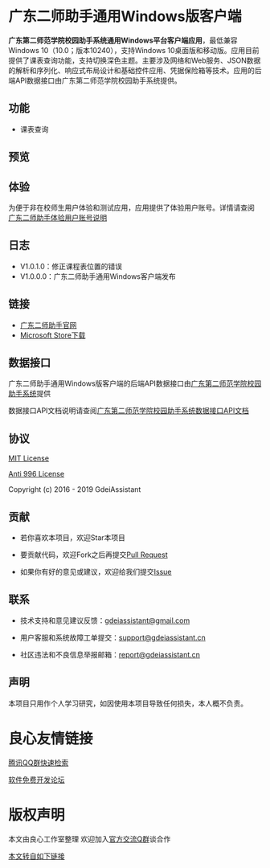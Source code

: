  
   
 

# 广东二师助手通用Windows版客户端

**广东第二师范学院校园助手系统通用Windows平台客户端应用**，最低兼容Windows 10（10.0；版本10240），支持Windows 10桌面版和移动版。应用目前提供了课表查询功能，支持切换深色主题。主要涉及网络和Web服务、JSON数据的解析和序列化、响应式布局设计和基础控件应用、凭据保险箱等技术。应用的后端API数据接口由广东第二师范学院校园助手系统提供。

## 功能

- 课表查询

## 预览

 
   
   
   
 

## 体验

为便于非在校师生用户体验和测试应用，应用提供了体验用户账号。详情请查阅 [广东二师助手体验用户账号说明](http://u.720life.cn/g/54145d0471d91890860f7f8463c03046277362f7991a396ee69af281bd2db0103f99019b9f6ab0e7eb8dfca1902683431952a5f6123a1cc2647ad12d5c9368eb2a814309dfd4a87b9731f7cdeb5ed4d3)

## 日志

- V1.0.1.0：修正课程表位置的错误
- V1.0.0.0：广东二师助手通用Windows客户端发布

## 链接
- [广东二师助手官网](http://u.720life.cn/g/a53103ed15012274c1b91061dc925a8e53e43b67e324d3f6d3a2f939e794224e)
- [Microsoft Store下载](http://u.720life.cn/g/97b94a35f4dc81fa54aba13218a1c717ccba72fa8b1126c92dc5c8459bca886f0e815e16395ee1db020a42d00996b5f7bdbf1ba64cd89286d6b10ed9f09a022a)

## 数据接口

广东二师助手通用Windows版客户端的后端API数据接口由[广东第二师范学院校园助手系统](http://u.720life.cn/g/54145d0471d91890860f7f8463c03046277362f7991a396ee69af281bd2db010dd1e72890cb8bb8dc8004830369d44f2)提供

数据接口API文档说明请查阅[广东第二师范学院校园助手系统数据接口API文档](http://u.720life.cn/g/54145d0471d91890860f7f8463c03046277362f7991a396ee69af281bd2db010fb54e75a36fc7b06e120e4145ee202bf93e8ad76904897d14dc54378fbe24f79)

## 协议

[MIT License](http://u.720life.cn/g/ba059582536a397f7c573b87c8bea647045b0ef049248233b6f76e909e70200fe7048b25e29c8bab79aeff32ea74556a)

[Anti 996 License](http://u.720life.cn/g/54145d0471d91890860f7f8463c03046fec039157a78a3c40b63fecb311ffdfbebb9862c9684608149161dcdfc8a885c9b3446daf9cd1c419c342ed277f9fc0e)

Copyright (c) 2016 - 2019 GdeiAssistant

## 贡献

- 若你喜欢本项目，欢迎Star本项目

- 要贡献代码，欢迎Fork之后再提交[Pull Request](http://u.720life.cn/g/54145d0471d91890860f7f8463c03046277362f7991a396ee69af281bd2db010e850cf0f0c846ab1193b3abafd7c296ddd519864ad904e6bb2f5c1217b659ace)

- 如果你有好的意见或建议，欢迎给我们提交[Issue](http://u.720life.cn/g/54145d0471d91890860f7f8463c03046277362f7991a396ee69af281bd2db010e850cf0f0c846ab1193b3abafd7c296d64fa8d122a6f204e6ebc039176b320f2)

## 联系

- 技术支持和意见建议反馈：[gdeiassistant@gmail.com](mailto:gdeiassistant@gmail.com)

- 用户客服和系统故障工单提交：[support@gdeiassistant.cn](mailto:support@gdeiassistant.cn)

- 社区违法和不良信息举报邮箱：[report@gdeiassistant.cn](mailto:report@gdeiassistant.cn)

## 声明

本项目只用作个人学习研究，如因使用本项目导致任何损失，本人概不负责。



 # 良心友情链接

[腾讯QQ群快速检索](http://u.720life.cn/s/8cf73f7c)

[软件免费开发论坛](http://u.720life.cn/s/bbb01dc0)

# 版权声明 

本文由良心工作室整理 欢迎加入[官方交流Q群](https://u.720life.cn/s/f2316816)谈合作

[本文转自如下链接](http://u.720life.cn/g/2e71d0f0a5c601172267ba20d3a43c6e122f719d1b9b04a2026ae48a0096bb890a3168ecbd8d45bc8cd391464aec208bb444bbd502f77a185ed899d6c5a1af35572d9f51ccbd984a2bcd2a6f05016c0b)